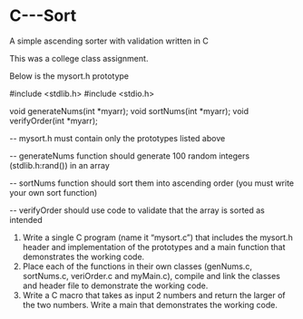 # C---Sort
A simple ascending sorter with validation written in C

This was a college class assignment.

Below is the mysort.h prototype

#include <stdlib.h>
#include <stdio.h>

void generateNums(int *myarr);
void sortNums(int *myarr);
void verifyOrder(int *myarr);

-- mysort.h must contain only the prototypes listed above

-- generateNums function should generate 100 random integers (stdlib.h:rand()) in an array

-- sortNums function should sort them into ascending order (you must write your own sort function)

-- verifyOrder should use code to validate that the array is sorted as intended

1. Write a single C program (name it “mysort.c”) that includes the mysort.h header and implementation of the prototypes and a main function that demonstrates the working code. 
2. Place each of the functions in their own classes (genNums.c, sortNums.c, veriOrder.c and myMain.c), compile and link the classes and header file to demonstrate the working code. 
3. Write a C macro that takes as input 2 numbers and return the larger of the two numbers. Write a main that demonstrates the working code.
